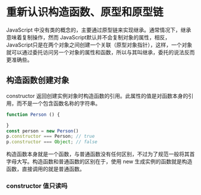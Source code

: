 # 重新认识构造函数、原型和原型链

JavaScript 中没有类的概念的，主要通过原型链来实现继承。通常情况下，继承意味着复制操作，然而 JavaScript默认并不会复制对象的属性，相反，JavaScript只是在两个对象之间创建一个关联（原型对象指针），这样，一个对象就可以通过委托访问另一个对象的属性和函数，所以与其叫继承，委托的说法反而更准确些。

## 构造函数创建对象
constructor 返回创建实例对象时构造函数的引用。此属性的值是对函数本身的引用，而不是一个包含函数名称的字符串。
```js
function Person () {

}
const person = new Person()
p.constructor === Person; // true
p.constructor === Object; // false
```
构造函数本身就是一个函数，与普通函数没有任何区别，不过为了规范一般将其首字母大写。构造函数和普通函数的区别在于，使用 new 生成实例的函数就是构造函数，直接调用的就是普通函数。

### constructor 值只读吗


